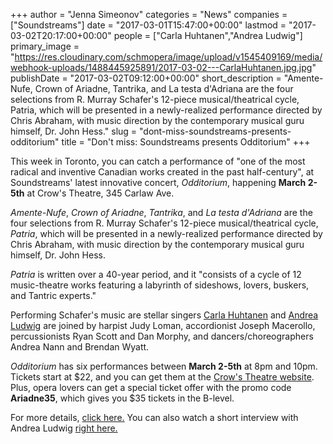 +++
author = "Jenna Simeonov"
categories = "News"
companies = ["Soundstreams"]
date = "2017-03-01T15:47:00+00:00"
lastmod = "2017-03-02T20:17:00+00:00"
people = ["Carla Huhtanen","Andrea Ludwig"]
primary_image = "https://res.cloudinary.com/schmopera/image/upload/v1545409169/media/webhook-uploads/1488445925891/2017-03-02---CarlaHuhtanen.jpg.jpg"
publishDate = "2017-03-02T09:12:00+00:00"
short_description = "Amente-Nufe, Crown of Ariadne, Tantrika, and La testa d&#039;Adriana are the four selections from R. Murray Schafer&#039;s 12-piece musical/theatrical cycle, Patria, which will be presented in a newly-realized performance directed by Chris Abraham, with music direction by the contemporary musical guru himself, Dr. John Hess."
slug = "dont-miss-soundstreams-presents-odditorium"
title = "Don&#039;t miss: Soundstreams presents Odditorium"
+++

This week in Toronto, you can catch a performance of "one of the most radical and inventive Canadian works created in the past half-century", at Soundstreams' latest innovative concert, *Odditorium*, happening **March 2-5th** at Crow's Theatre, 345 Carlaw Ave.

*Amente-Nufe*, *Crown of Ariadne*, *Tantrika*, and *La testa d'Adriana* are the four selections from R. Murray Schafer's 12-piece musical/theatrical cycle, *Patria*, which will be presented in a newly-realized performance directed by Chris Abraham, with music direction by the contemporary musical guru himself, Dr. John Hess. 

*Patria* is written over a 40-year period, and it "consists of a cycle of 12 music-theatre works featuring a labyrinth of sideshows, lovers, buskers, and Tantric experts."

Performing Schafer's music are stellar singers [Carla Huhtanen](/scene/people/carla-huhtanen/) and [Andrea Ludwig](/scene/people/andrea-ludwig/) are joined by harpist Judy Loman, accordionist Joseph Macerollo, percussionists Ryan Scott and Dan Morphy, and dancers/choreographers Andrea Nann and Brendan Wyatt.

*Odditorium* has six performances between **March 2-5th** at 8pm and 10pm. Tickets start at $22, and you can get them at the [Crow's Theatre website](https://tickets.crowstheatre.com/TheatreManager/1/login?event=94). Plus, opera lovers can get a special ticket offer with the promo code **Ariadne35**, which gives you $35 tickets in the B-level.

For more details, [click here.](http://www.soundstreams.ca/performances/main-stage/r-murray-schafers-odditorium/) You can also watch a short interview with Andrea Ludwig [right here.](https://www.youtube.com/watch?v=f6ppAYZaIOw)
